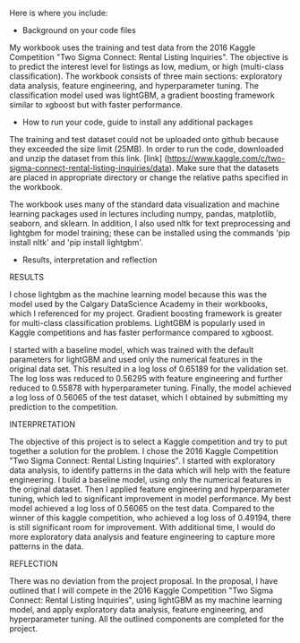 Here is where you include:

  - Background on your code files
  
  My workbook uses the training and test data from the 2016 Kaggle Competition "Two Sigma Connect: Rental Listing Inquiries". The objective is to predict the interest level for listings as low, medium, or high (multi-class classification). The workbook consists of three main sections: exploratory data analysis, feature engineering, and hyperparameter tuning. The classification model used was lightGBM, a gradient boosting framework similar to xgboost but with faster performance.
  
  - How to run your code, guide to install any additional packages
  
  The training and test dataset could not be uploaded onto github because they exceeded the size limit (25MB). In order to run the code, downloaded and unzip the dataset from this link. [link] (https://www.kaggle.com/c/two-sigma-connect-rental-listing-inquiries/data). Make sure that the datasets are placed in appropriate directory or change the relative paths specified in the workbook.
  
  The workbook uses many of the standard data visualization and machine learning packages used in lectures including numpy, pandas, matplotlib, seaborn, and sklearn. In addition, I also used nltk for text preprocessing and lightgbm for model training; these can be installed using the commands 'pip install nltk' and 'pip install lightgbm'.

  
  - Results, interpretation and reflection
  
  RESULTS
  
  I chose lightgbm as the machine learning model because this was the model used by the Calgary DataScience Academy in their workbooks, which I referenced for my project. Gradient boosting framework is greater for multi-class classification problems. LightGBM is popularly used in Kaggle competitions and has faster performance compared to xgboost.
  
  I started with a baseline model, which was trained with the default parameters for lightGBM and used only the numerical features in the original data set. This resulted in a log loss of 0.65189 for the validation set. The log loss was reduced to 0.56295 with feature engineering and further reduced to 0.55878 with hyperparameter tuning. Finally, the model achieved a log loss of 0.56065 of the test dataset, which I obtained by submitting my prediction to the competition.
  
  INTERPRETATION
  
  The objective of this project is to select a Kaggle competition and try to put together a solution for the problem. I chose the 2016 Kaggle Competition "Two Sigma Connect: Rental Listing Inquiries". I started with exploratory data analysis, to identify patterns in the data which will help with the feature engineering. I build a baseline model, using only the numerical features in the original dataset. Then I applied feature engineering and hyperparameter tuning, which led to significant improvement in model performance. My best model achieved a log loss of 0.56065 on the test data. Compared to the winner of this kaggle competition, who achieved a log loss of 0.49194, there is still significant room for improvement. With additional time, I would do more exploratory data analysis and feature engineering to capture more patterns in the data.
  
  REFLECTION
  
  There was no deviation from the project proposal. In the proposal, I have outlined that I will compete in the 2016 Kaggle Competition "Two Sigma Connect: Rental Listing Inquiries", using lightGBM as my machine learning model, and apply exploratory data analysis, feature engineering, and hyperparameter tuning. All the outlined components are completed for the project.